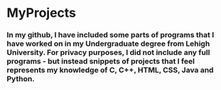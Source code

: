 # MyProjects

### In my github, I have included some parts of programs that I have worked on in my Undergraduate degree from Lehigh University. For privacy purposes, I did not include any full programs - but instead snippets of projects that I feel represents my knowledge of C, C++, HTML, CSS, Java and Python.
